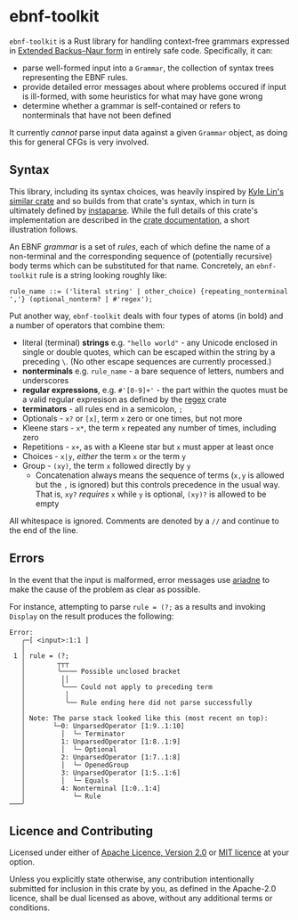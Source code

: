 # ebnf-toolkit

`ebnf-toolkit` is a Rust library for handling context-free grammars expressed in [Extended Backus–Naur form](https://en.wikipedia.org/wiki/Extended_Backus%E2%80%93Naur_form) in entirely safe code. Specifically, it can:

* parse well-formed input into a `Grammar`, the collection of syntax trees representing the EBNF rules.
* provide detailed error messages about where problems occured if input is ill-formed, with some heuristics for what may have gone wrong
* determine whether a grammar is self-contained or refers to nonterminals that have not been defined

It currently *cannot* parse input data against a given `Grammar` object, as doing this for general CFGs is very involved.

## Syntax

This library, including its syntax choices, was heavily inspired by [Kyle Lin's similar crate](https://github.com/ChAoSUnItY/ebnf) and so builds from that crate's syntax, which in turn is ultimately defined by [instaparse](https://github.com/Engelberg/instaparse). While the full details of this crate's implementation are described in the [crate documentation](https://docs.rs/ebnf-toolkit), a short illustration follows.

An EBNF *grammar* is a set of *rules*, each of which define the name of a non-terminal and the corresponding sequence of (potentially recursive) body terms which can be substituted for that name. Concretely, an `ebnf-toolkit` rule is a string looking roughly like:

```ebnf
rule_name ::= ('literal string' | other_choice) {repeating_nonterminal ','} (optional_nonterm? | #'regex');
```

Put another way, `ebnf-toolkit` deals with four types of atoms (in bold) and a number of operators that combine them:

* literal (terminal) **strings** e.g. `"hello world"` - any Unicode enclosed in single or double quotes, which can be escaped within the string by a preceding `\`. (No other escape sequences are currently processed.)
* **nonterminals** e.g. `rule_name` - a bare sequence of letters, numbers and underscores
* **regular expressions**, e.g. `#'[0-9]+'` - the part within the quotes must be a valid regular expresison as defined by the [regex](https://docs.rs/regex/latest/regex/) crate
* **terminators** - all rules end in a semicolon, `;`
* Optionals - `x?` or `[x]`, term `x` zero or one times, but not more
* Kleene stars - `x*`, the term `x` repeated any number of times, including zero
* Repetitions - `x+`, as with a Kleene star but `x` must apper at least once
* Choices - `x|y`, *either* the term `x` or the term `y`
* Group - `(xy)`, the term `x` followed directly by `y`
  * Concatenation always means the sequence of terms (`x,y` is allowed but the `,` is ignored) but this controls precedence in the usual way. That is, `xy?` *requires* `x` while `y` is optional, `(xy)?` is allowed to be empty

All whitespace is ignored. Comments are denoted by a `//` and continue to the end of the line.

## Errors

In the event that the input is malformed, error messages use [ariadne](https://crates.io/crates/ariadne) to make the cause of the problem as clear as possible.

For instance, attempting to parse `rule = (?;` as a  results and invoking `Display` on the result produces the following:

```plain
Error:
   ╭─[ <input>:1:1 ]
   │
 1 │ rule = (?;
   │        ┬┬┬
   │        ╰──── Possible unclosed bracket
   │         ││
   │         ╰─── Could not apply to preceding term
   │          │
   │          ╰── Rule ending here did not parse successfully
   │
   │ Note: The parse stack looked like this (most recent on top):
   │       └─0: UnparsedOperator [1:9..1:10]
   │         │  └─ Terminator
   │         1: UnparsedOperator [1:8..1:9]
   │         │  └─ Optional
   │         2: UnparsedOperator [1:7..1:8]
   │         │  └─ OpenedGroup
   │         3: UnparsedOperator [1:5..1:6]
   │         │  └─ Equals
   │         4: Nonterminal [1:0..1:4]
   │            └─ Rule
───╯
```

## Licence and Contributing

Licensed under either of [Apache Licence, Version 2.0](LICENSE-APACHE) or [MIT licence](LICENSE-MIT) at your option.

Unless you explicitly state otherwise, any contribution intentionally submitted for inclusion in this crate by you, as defined in the Apache-2.0 licence, shall be dual licensed as above, without any additional terms or conditions.

